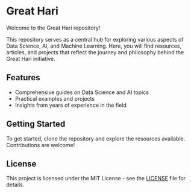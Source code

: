 # Great Hari

Welcome to the Great Hari repository!

This repository serves as a central hub for exploring various aspects of Data Science, AI, and Machine Learning. Here, you will find resources, articles, and projects that reflect the journey and philosophy behind the Great Hari initiative.

## Features
- Comprehensive guides on Data Science and AI topics
- Practical examples and projects
- Insights from years of experience in the field

## Getting Started
To get started, clone the repository and explore the resources available. Contributions are welcome!

## License
This project is licensed under the MIT License - see the [LICENSE](LICENSE) file for details.